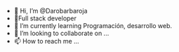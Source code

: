 - 👋 Hi, I’m @Darobarbaroja
- 👀Full stack developer
- 🌱 I’m currently learning Programación, desarrollo web.
- 💞️ I’m looking to collaborate on ...
- 📫 How to reach me ...

<!---
Darobarbaroja/Darobarbaroja is a ✨ special ✨ repository because its `README.md` (this file) appears on your GitHub profile.
You can click the Preview link to take a look at your changes.
--->
